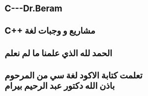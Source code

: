 # C---Dr.Beram
# C++ مشاريع و وجبات لغة
# الحمد لله الذي علمنا ما لم نعلم
#     تعلمت كتابة الاكود لغة سي من المرحوم باذن  الله دكتور عبد الرحيم بيرام  
<img src="">

